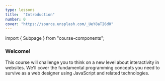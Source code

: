 ```yaml
---
type: lessons
title:  "Introduction"
number: 0
cover: "https://source.unsplash.com/_UeY8aTI6d0"
---
```

import { Subpage } from "course-components";

<Subpage slug="welcome">

### Welcome!

This course will challenge you to think on a new level about interactivity in websites.
We'll cover the fundamental programming concepts you need to survive as a web designer
using JavaScript and related technologies.

</Subpage>
